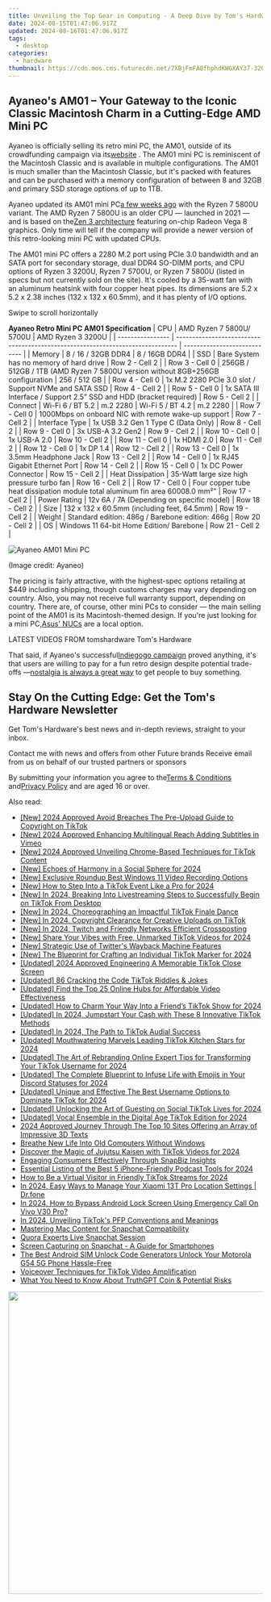 ```yaml
---
title: Unveiling the Top Gear in Computing - A Deep Dive by Tom's Hardware Team
date: 2024-08-15T01:47:06.917Z
updated: 2024-08-16T01:47:06.917Z
tags:
  - desktop
categories:
  - hardware
thumbnail: https://cdn.mos.cms.futurecdn.net/7XBjFmFA8fhphdKWGXAY37-320-80.jpg
---
```


## Ayaneo's AM01 – Your Gateway to the Iconic Classic Macintosh Charm in a Cutting-Edge AMD Mini PC

Ayaneo is officially selling its retro mini PC, the AM01, outside of its crowdfunding campaign via its[website](https://ayaneo.com/goods/8451695378677?) . The AM01 mini PC is reminiscent of the Macintosh Classic and is available in multiple configurations. The AM01 is much smaller than the Macintosh Classic, but it's packed with features and can be purchased with a memory configuration of between 8 and 32GB and primary SSD storage options of up to 1TB.

 Ayaneo updated its AM01 mini PC[a few weeks ago](https://www.tomshardware.com/desktops/mini-pcs/ayaneo-am01-macintosh-esque-mini-pc-design-gets-an-amd-zen-3-upgrade) with the Ryzen 7 5800U variant. The AMD Ryzen 7 5800U is an older CPU — launched in 2021 — and is based on the[Zen 3 architecture](https://www.tomshardware.com/news/amd-zen-3-zen-4-epyc-rome-milan-genoa-architecture-microarchitecture,40561.html) featuring on-chip Radeon Vega 8 graphics. Only time will tell if the company will provide a newer version of this retro-looking mini PC with updated CPUs.

 The AM01 mini PC offers a 2280 M.2 port using PCIe 3.0 bandwidth and an SATA port for secondary storage, dual DDR4 SO-DIMM ports, and CPU options of Ryzen 3 3200U, Ryzen 7 5700U, or Ryzen 7 5800U (listed in specs but not currently sold on the site). It's cooled by a 35-watt fan with an aluminum heatsink with four copper heat pipes. Its dimensions are 5.2 x 5.2 x 2.38 inches (132 x 132 x 60.5mm), and it has plenty of I/O options.

 Swipe to scroll horizontally

__Ayaneo Retro Mini PC AM01 Specification__
| CPU              | AMD Ryzen 7 5800U/ 5700U                                                       | AMD Ryzen 3 3200U            |
| ---------------- | ------------------------------------------------------------------------------ | ---------------------------- |
| Memory           | 8 / 16 / 32GB DDR4                                                             | 8 / 16GB DDR4                |
| SSD              | Bare System has no memory of hard drive                                        | Row 2 - Cell 2               |
| Row 3 - Cell 0   | 256GB / 512GB / 1TB (AMD Ryzen 7 5800U version without 8GB+256GB configuration | 256 / 512 GB                 |
| Row 4 - Cell 0   | 1x M.2 2280 PCIe 3.0 slot / Support NVMe and SATA SSD                          | Row 4 - Cell 2               |
| Row 5 - Cell 0   | 1x SATA III Interface / Support 2.5” SSD and HDD (bracket required)            | Row 5 - Cell 2               |
| Connect          | Wi-Fi 6 / BT 5.2 \| m.2 2280                                                   | Wi-Fi 5 / BT 4.2 \| m.2 2280 |
| Row 7 - Cell 0   | 1000Mbps on onboard NIC with remote wake-up support                            | Row 7 - Cell 2               |
| Interface Type   | 1x USB 3.2 Gen 1 Type C (Data Only)                                            | Row 8 - Cell 2               |
| Row 9 - Cell 0   | 3x USB-A 3.2 Gen2                                                              | Row 9 - Cell 2               |
| Row 10 - Cell 0  | 1x USB-A 2.0                                                                   | Row 10 - Cell 2              |
| Row 11 - Cell 0  | 1x HDMI 2.0                                                                    | Row 11 - Cell 2              |
| Row 12 - Cell 0  | 1x DP 1.4                                                                      | Row 12 - Cell 2              |
| Row 13 - Cell 0  | 1x 3.5mm Headphone Jack                                                        | Row 13 - Cell 2              |
| Row 14 - Cell 0  | 1x RJ45 Gigabit Ethernet Port                                                  | Row 14 - Cell 2              |
| Row 15 - Cell 0  | 1x DC Power Connector                                                          | Row 15 - Cell 2              |
| Heat Dissipation | 35-Watt large size high pressure turbo fan                                     | Row 16 - Cell 2              |
| Row 17 - Cell 0  | Four copper tube heat dissipation module total aluminum fin area 60008.0 mm²”  | Row 17 - Cell 2              |
| Power Rating     | 12v 6A / 7A (Depending on specific model)                                      | Row 18 - Cell 2              |
| Size             | 132 x 132 x 60.5mm (including feet, 64.5mm)                                    | Row 19 - Cell 2              |
| Weight           | Standard edition: 486g / Barebone edition: 466g                                | Row 20 - Cell 2              |
| OS               | Windows 11 64-bit Home Edition/ Barebone                                       | Row 21 - Cell 2              |

![Ayaneo AM01 Mini PC](https://cdn.mos.cms.futurecdn.net/WGEpGR8Pts2g8USJ2KBFfh-320-80.jpg)

 (Image credit: Ayaneo)

 The pricing is fairly attractive, with the highest-spec options retailing at $449 including shipping, though customs charges may vary depending on country. Also, you may not receive full warranty support, depending on country. There are, of course, other mini PCs to consider — the main selling point of the AM01 is its Macintosh-themed design. If you're just looking for a mini PC,[Asus' NUCs](https://www.tomshardware.com/desktops/mini-pcs/asus-reveals-pricing-for-its-new-nucs-nuc-14-pro-starts-at-dollar394-and-nuc-14-pro-at-dollar869) are a local option.

 LATEST VIDEOS FROM tomshardware Tom's Hardware

 That said, if Ayaneo's successful[Indiegogo campaign](https://www.indiegogo.com/projects/ayaneo-retro-mini-pc-creator-of-mini-pc-2-0-era#/) proved anything, it's that users are willing to pay for a fun retro design despite potential trade-offs —[nostalgia is always a great way](https://www.tomshardware.com/peripherals/mechanical-keyboards/grab-this-cool-retro-console-inspired-keyboard-for-just-dollar83) to get people to buy something.

## Stay On the Cutting Edge: Get the Tom's Hardware Newsletter

 Get Tom's Hardware's best news and in-depth reviews, straight to your inbox.

 Contact me with news and offers from other Future brands  Receive email from us on behalf of our trusted partners or sponsors

 By submitting your information you agree to the[Terms & Conditions](https://futureplc.com/terms-conditions/) and[Privacy Policy](https://futureplc.com/privacy-policy/) and are aged 16 or over.


<ins class="adsbygoogle"
     style="display:block"
     data-ad-format="autorelaxed"
     data-ad-client="ca-pub-7571918770474297"
     data-ad-slot="1223367746"></ins>



<ins class="adsbygoogle"
     style="display:block"
     data-ad-client="ca-pub-7571918770474297"
     data-ad-slot="8358498916"
     data-ad-format="auto"
     data-full-width-responsive="true"></ins>

<span class="atpl-alsoreadstyle">Also read:</span>
<div><ul>
<li><a href="https://tiktok-video-files.techidaily.com/new-2024-approved-avoid-breaches-the-pre-upload-guide-to-copyright-on-tiktok/"><u>[New] 2024 Approved  Avoid Breaches  The Pre-Upload Guide to Copyright on TikTok</u></a></li>
<li><a href="https://vimeo-videos.techidaily.com/new-2024-approved-enhancing-multilingual-reach-adding-subtitles-in-vimeo/"><u>[New] 2024 Approved  Enhancing Multilingual Reach  Adding Subtitles in Vimeo</u></a></li>
<li><a href="https://tiktok-video-files.techidaily.com/new-2024-approved-unveiling-chrome-based-techniques-for-tiktok-content/"><u>[New] 2024 Approved  Unveiling Chrome-Based Techniques for TikTok Content</u></a></li>
<li><a href="https://tiktok-video-files.techidaily.com/new-echoes-of-harmony-in-a-social-sphere-for-2024/"><u>[New] Echoes of Harmony in a Social Sphere for 2024</u></a></li>
<li><a href="https://remote-screen-capture.techidaily.com/new-exclusive-roundup-best-windows-11-video-recording-options/"><u>[New] Exclusive Roundup  Best Windows 11 Video Recording Options</u></a></li>
<li><a href="https://tiktok-video-files.techidaily.com/new-how-to-step-into-a-tiktok-event-like-a-pro-for-2024/"><u>[New] How to Step Into a TikTok Event Like a Pro for 2024</u></a></li>
<li><a href="https://tiktok-video-files.techidaily.com/new-in-2024-breaking-into-livestreaming-steps-to-successfully-begin-on-tiktok-from-desktop/"><u>[New] In 2024, Breaking Into Livestreaming  Steps to Successfully Begin on TikTok From Desktop</u></a></li>
<li><a href="https://tiktok-video-files.techidaily.com/new-in-2024-choreographing-an-impactful-tiktok-finale-dance/"><u>[New] In 2024, Choreographing an Impactful TikTok Finale Dance</u></a></li>
<li><a href="https://tiktok-video-files.techidaily.com/new-in-2024-copyright-clearance-for-creative-uploads-on-tiktok/"><u>[New] In 2024, Copyright Clearance for Creative Uploads on TikTok</u></a></li>
<li><a href="https://facebook-video-files.techidaily.com/new-in-2024-twitch-and-friendly-networks-efficient-crossposting/"><u>[New] In 2024, Twitch and Friendly Networks  Efficient Crossposting</u></a></li>
<li><a href="https://tiktok-video-files.techidaily.com/new-share-your-vibes-with-free-unmarked-tiktok-videos-for-2024/"><u>[New] Share Your Vibes with Free, Unmarked TikTok Videos for 2024</u></a></li>
<li><a href="https://twitter-videos.techidaily.com/new-strategic-use-of-twitters-wayback-machine-features/"><u>[New] Strategic Use of Twitter's Wayback Machine Features</u></a></li>
<li><a href="https://tiktok-video-files.techidaily.com/new-the-blueprint-for-crafting-an-individual-tiktok-marker-for-2024/"><u>[New] The Blueprint for Crafting an Individual TikTok Marker for 2024</u></a></li>
<li><a href="https://tiktok-video-files.techidaily.com/updated-2024-approved-engineering-a-memorable-tiktok-close-screen/"><u>[Updated] 2024 Approved  Engineering A Memorable TikTok Close Screen</u></a></li>
<li><a href="https://tiktok-video-files.techidaily.com/updated-86-cracking-the-code-tiktok-riddles-and-jokes/"><u>[Updated] 86 Cracking the Code  TikTok Riddles & Jokes</u></a></li>
<li><a href="https://some-knowledge.techidaily.com/updated-find-the-top-25-online-hubs-for-affordable-video-effectiveness/"><u>[Updated] Find the Top 25 Online Hubs for Affordable Video Effectiveness</u></a></li>
<li><a href="https://tiktok-video-files.techidaily.com/updated-how-to-charm-your-way-into-a-friends-tiktok-show-for-2024/"><u>[Updated] How to Charm Your Way Into a Friend’s TikTok Show for 2024</u></a></li>
<li><a href="https://tiktok-video-files.techidaily.com/updated-in-2024-jumpstart-your-cash-with-these-8-innovative-tiktok-methods/"><u>[Updated] In 2024, Jumpstart Your Cash with These 8 Innovative TikTok Methods</u></a></li>
<li><a href="https://tiktok-video-files.techidaily.com/updated-in-2024-the-path-to-tiktok-audial-success/"><u>[Updated] In 2024, The Path to TikTok Audial Success</u></a></li>
<li><a href="https://tiktok-video-files.techidaily.com/updated-mouthwatering-marvels-leading-tiktok-kitchen-stars-for-2024/"><u>[Updated] Mouthwatering Marvels  Leading TikTok Kitchen Stars for 2024</u></a></li>
<li><a href="https://tiktok-video-files.techidaily.com/updated-the-art-of-rebranding-online-expert-tips-for-transforming-your-tiktok-username-for-2024/"><u>[Updated] The Art of Rebranding Online  Expert Tips for Transforming Your TikTok Username for 2024</u></a></li>
<li><a href="https://discord-videos.techidaily.com/updated-the-complete-blueprint-to-infuse-life-with-emojis-in-your-discord-statuses-for-2024/"><u>[Updated] The Complete Blueprint to Infuse Life with Emojis in Your Discord Statuses for 2024</u></a></li>
<li><a href="https://tiktok-video-files.techidaily.com/updated-unique-and-effective-the-best-username-options-to-dominate-tiktok-for-2024/"><u>[Updated] Unique and Effective  The Best Username Options to Dominate TikTok for 2024</u></a></li>
<li><a href="https://tiktok-video-files.techidaily.com/updated-unlocking-the-art-of-guesting-on-social-tiktok-lives-for-2024/"><u>[Updated] Unlocking the Art of Guesting on Social TikTok Lives for 2024</u></a></li>
<li><a href="https://tiktok-video-files.techidaily.com/updated-vocal-ensemble-in-the-digital-age-tiktok-edition-for-2024/"><u>[Updated] Vocal Ensemble in the Digital Age  TikTok Edition for 2024</u></a></li>
<li><a href="https://extra-support.techidaily.com/2024-approved-journey-through-the-top-10-sites-offering-an-array-of-impressive-3d-texts/"><u>2024 Approved  Journey Through The Top 10 Sites Offering an Array of Impressive 3D Texts</u></a></li>
<li><a href="https://win11-tips.techidaily.com/breathe-new-life-into-old-computers-without-windows/"><u>Breathe New Life Into Old Computers Without Windows</u></a></li>
<li><a href="https://tiktok-video-files.techidaily.com/discover-the-magic-of-jujutsu-kaisen-with-tiktok-videos-for-2024/"><u>Discover the Magic of Jujutsu Kaisen with TikTok Videos for 2024</u></a></li>
<li><a href="https://tiktok-video-files.techidaily.com/engaging-consumers-effectively-through-snapbiz-insights/"><u>Engaging Consumers Effectively Through SnapBiz Insights</u></a></li>
<li><a href="https://fox-http.techidaily.com/essential-listing-of-the-best-5-iphone-friendly-podcast-tools-for-2024/"><u>Essential Listing of the Best 5 iPhone-Friendly Podcast Tools for 2024</u></a></li>
<li><a href="https://tiktok-video-files.techidaily.com/how-to-be-a-virtual-visitor-in-friendly-tiktok-streams-for-2024/"><u>How to Be a Virtual Visitor in Friendly TikTok Streams for 2024</u></a></li>
<li><a href="https://android-location.techidaily.com/in-2024-easy-ways-to-manage-your-xiaomi-13t-pro-location-settings-drfone-by-drfone-virtual/"><u>In 2024, Easy Ways to Manage Your Xiaomi 13T Pro Location Settings | Dr.fone</u></a></li>
<li><a href="https://unlock-android.techidaily.com/in-2024-how-to-bypass-android-lock-screen-using-emergency-call-on-vivo-v30-pro-by-drfone-android/"><u>In 2024, How to Bypass Android Lock Screen Using Emergency Call On Vivo V30 Pro?</u></a></li>
<li><a href="https://tiktok-video-files.techidaily.com/in-2024-unveiling-tiktoks-pfp-conventions-and-meanings/"><u>In 2024, Unveiling TikTok's PFP Conventions and Meanings</u></a></li>
<li><a href="https://tiktok-video-files.techidaily.com/mastering-mac-content-for-snapchat-compatibility/"><u>Mastering Mac Content for Snapchat Compatibility</u></a></li>
<li><a href="https://tiktok-video-files.techidaily.com/quora-experts-live-snapchat-session/"><u>Quora Experts Live Snapchat Session</u></a></li>
<li><a href="https://tiktok-video-files.techidaily.com/screen-capturing-on-snapchat-a-guide-for-smartphones/"><u>Screen Capturing on Snapchat - A Guide for Smartphones</u></a></li>
<li><a href="https://sim-unlock.techidaily.com/the-best-android-sim-unlock-code-generators-unlock-your-motorola-g54-5g-phone-hassle-free-by-drfone-android/"><u>The Best Android SIM Unlock Code Generators Unlock Your Motorola G54 5G Phone Hassle-Free</u></a></li>
<li><a href="https://tiktok-video-files.techidaily.com/voiceover-techniques-for-tiktok-video-amplification/"><u>Voiceover Techniques for TikTok Video Amplification</u></a></li>
<li><a href="https://tech-haven.techidaily.com/what-you-need-to-know-about-truthgpt-coin-and-potential-risks/"><u>What You Need to Know About TruthGPT Coin & Potential Risks</u></a></li>
</ul></div>

<!-- affiliate ads begin -->
<a href="https://appsumo.8odi.net/c/5597632/2068425/7443" target="_top" id="2068425"><img src="//a.impactradius-go.com/display-ad/7443-2068425" border="0" alt="" width="1200" height="600"/></a><img height="0" width="0" src="https://appsumo.8odi.net/i/5597632/2068425/7443" style="position:absolute;visibility:hidden;" border="0" />
<!-- affiliate ads end -->